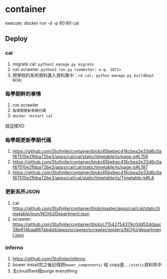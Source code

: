 # container

execute:
docker run -d -p 80:80 cal

## Deploy

### cal

1. migrate cal: `python3 manage.py migrate`
2. run scrawler: `python3 run.py <semester: e.q. 1071>`
3. 把學校的系所資料匯入資料庫中：`cd cal; python manage.py buildDept NCHU`

### 每學期幹的事情

1. run scrawler
2. `每學期更新學期代碼`
3. `docker restart cal`

就這樣XD

### 每學期更新學期代碼

1. <https://github.com/Stufinite/container/blob/45bebec416cbea2e33d6c0af87510e2fbba72be3/apps/cal/cal/static/timetable/js/page.js#L159>
2. <https://github.com/Stufinite/container/blob/45bebec416cbea2e33d6c0af87510e2fbba72be3/apps/cal/cal/static/timetable/js/page.js#L187>
3. <https://github.com/Stufinite/container/blob/45bebec416cbea2e33d6c0af87510e2fbba72be3/apps/cal/cal/static/timetable/js/Timetable.js#L4>

### 更新系所JSON

1. cal: <https://github.com/Stufinite/container/blob/master/apps/cal/cal/static/timetable/json/NCHU/Department.json>
2. scrawler: <https://github.com/Stufinite/container/blob/c71542754379c0dd52ddaac38e614baa867abddd/apps/scrawler/scrawler/spiders/NCHU/department.json>


### inferno

1. <https://github.com/Stufinite/inferno>
2. bower install完之後記得把`bower_components/` 給 copy進`../static`資料夾中
3. 去cloudflare按purge everything
